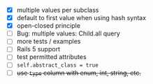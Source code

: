 - [x] multiple values per subclass
- [x] default to first value when using hash syntax
- [x] open-closed principle
- [ ] Bug: multiple values: Child.all query
- [ ] more tests / examples
- [ ] Rails 5 support
- [ ] test permitted attributes
- [ ] `self.abstract_class = true`
- [ ] ~~use `type` column with enum, int, string, etc.~~
